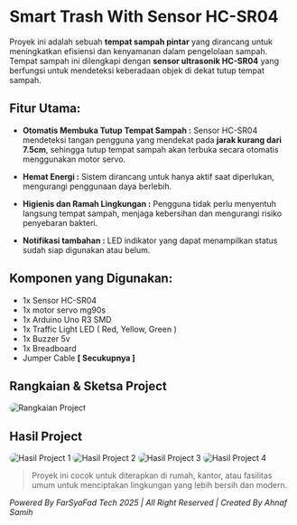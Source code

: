 # Smart Trash With Sensor HC-SR04
Proyek ini adalah sebuah **tempat sampah pintar** yang dirancang untuk meningkatkan efisiensi dan kenyamanan dalam pengelolaan sampah. Tempat sampah ini dilengkapi dengan **sensor ultrasonik HC-SR04** yang berfungsi untuk mendeteksi keberadaan objek di dekat tutup tempat sampah.

## **Fitur Utama:**

 - **Otomatis Membuka Tutup Tempat Sampah :** Sensor HC-SR04 mendeteksi tangan pengguna yang mendekat pada **jarak kurang dari 7.5cm**, sehingga tutup tempat sampah akan terbuka secara otomatis menggunakan motor servo.

- **Hemat Energi :** Sistem dirancang untuk hanya aktif saat diperlukan, mengurangi penggunaan daya berlebih.

- **Higienis dan Ramah Lingkungan :** Pengguna tidak perlu menyentuh langsung tempat sampah, menjaga kebersihan dan mengurangi risiko penyebaran bakteri.

- **Notifikasi tambahan :** LED indikator yang dapat menampilkan status sudah siap digunakan atau belum.

## **Komponen yang Digunakan:**
- 1x Sensor HC-SR04
- 1x motor servo mg90s
- 1x Arduino Uno R3 SMD
- 1x Traffic Light LED ( Red, Yellow, Green )
- 1x Buzzer 5v
- 1x Breadboard 
- Jumper Cable **[ Secukupnya ]**

## Rangkaian & Sketsa Project
<img src="/image/sketch.png" alt="Rangkaian Project" style="border-radius:18px;">

## Hasil Project
<img src="/image/1.jpeg" alt="Hasil Project 1" style="border-radius:18px;">
<img src="/image/2.jpeg" alt="Hasil Project 2" style="border-radius:18px;">
<img src="/image/3.jpeg" alt="Hasil Project 3" style="border-radius:18px;">
<img src="/image/4.jpeg" alt="Hasil Project 4" style="border-radius:18px;">

> Proyek ini cocok untuk diterapkan di rumah, kantor, atau fasilitas umum untuk menciptakan lingkungan yang lebih bersih dan modern.

*Powered By FarSyaFad Tech 2025  |  All Right Reserved  |  Created By Ahnaf Samih*